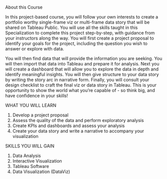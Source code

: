 About this Course

In this project-based course, you will follow your own interests to create a portfolio worthy single-frame viz or multi-frame data story that will be shared on Tableau Public. You will use all the skills taught in this Specialization to complete this project step-by-step, with guidance from your instructors along the way. You will first create a project proposal to identify your goals for the project, including the question you wish to answer or explore with data. 

You will then find data that will provide the information you are seeking. You will then import that data into Tableau and  prepare it for analysis. Next you will create a dashboard that will allow you to explore the data in depth and identify meaningful insights. You will then give structure to your data story by writing the story arc in narrative form. Finally, you will consult your design checklist to craft the final viz or data story in Tableau. This is your opportunity to show the world what you’re capable of - so think big, and have confidence in your skills!


WHAT YOU WILL LEARN
1. Develop a project proposal
2. Assess the quality of the data and perform exploratory analysis
3. Create KPIs and dashboards and assess your analysis
4. Create your data story and write a narrative to accompany your visualization

SKILLS YOU WILL GAIN
1. Data Analysis
2. Interactive Visualization
3. Tableau Software
4. Data Visualization (DataViz)
